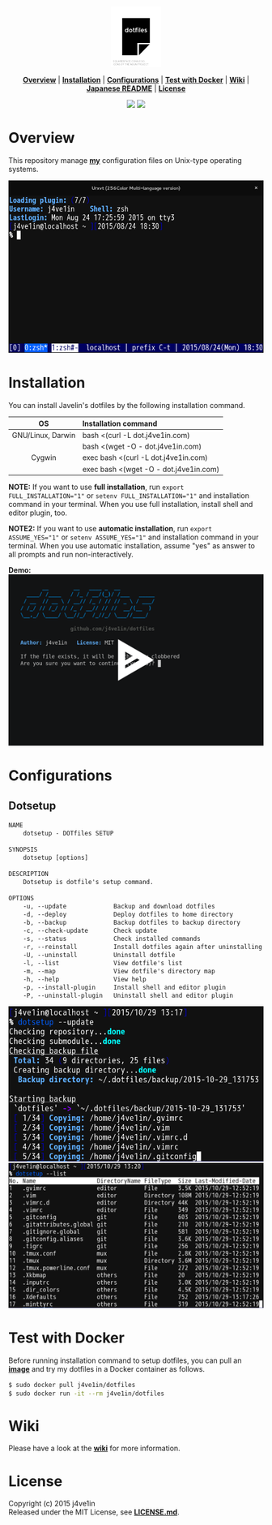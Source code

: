 <p align="center">
<img width=20% src="https://raw.githubusercontent.com/j4ve1in/dotfiles/master/img/dotfiles.png">
</p>

<p align="center">
<b><a href="#overview">Overview</a></b>
|
<b><a href="#installation">Installation</a></b>
|
<b><a href="#configurations">Configurations</a></b>
|
<b><a href="#test-with-docker">Test with Docker</a></b>
|
<b><a href="#wiki">Wiki</a></b>
|
<b><a href="//github.com/j4ve1in/dotfiles/blob/master/README.ja.md">Japanese README</a></b>
|
<b><a href="#license">License</a></b>
</p>

<p align="center">
<a href="//github.com/j4ve1in/dotfiles/blob/master/LICENSE.md"><img src="https://img.shields.io/github/license/mashape/apistatus.svg?style=flat-square"></a>
<a href="//github.com/j4ve1in/dotfiles/wiki#my-environment"><img src="https://img.shields.io/badge/platform-GNU%2FLinux%20|%20Darwin%20|%20Cygwin-lightgrey.svg?style=flat-square"></a>
</p>


# Overview
This repository manage **[my]** configuration files on Unix-type operating systems.

![Screenshot]

# Installation
You can install Javelin's dotfiles by the following installation command.

| OS                | Installation command                   |
|:-----------------:|:---------------------------------------|
| GNU/Linux, Darwin | bash <(curl -L dot.j4ve1in.com)        |
|                   | bash <(wget -O - dot.j4ve1in.com)      |
| Cygwin            | exec bash <(curl -L dot.j4ve1in.com)   |
|                   | exec bash <(wget -O - dot.j4ve1in.com) |

**NOTE:** If you want to use **full installation**, run `export FULL_INSTALLATION="1"` or `setenv FULL_INSTALLATION="1"` and installation command in your terminal. When you use full installation, install shell and editor plugin, too.

**NOTE2:** If you want to use **automatic installation**, run `export ASSUME_YES="1"` or `setenv ASSUME_YES="1"` and installation command in your terminal. When you use automatic installation, assume "yes" as answer to all prompts and run non-interactively.

**Demo:**
[![](/img/demo.png)][asciinema]

# Configurations
## Dotsetup

    NAME
        dotsetup - DOTfiles SETUP

    SYNOPSIS
        dotsetup [options]

    DESCRIPTION
        Dotsetup is dotfile's setup command.

    OPTIONS
        -u, --update             Backup and download dotfiles
        -d, --deploy             Deploy dotfiles to home directory
        -b, --backup             Backup dotfiles to backup directory
        -c, --check-update       Check update
        -s, --status             Check installed commands
        -r, --reinstall          Install dotfiles again after uninstalling
        -U, --uninstall          Uninstall dotfile
        -l, --list               View dotfile's list
        -m, --map                View dotfile's directory map
        -h, --help               View help
        -p, --install-plugin     Install shell and editor plugin
        -P, --uninstall-plugin   Uninstall shell and editor plugin

![dotsetup1]
![dotsetup2]

# Test with Docker
Before running installation command to setup dotfiles, you can pull an **[image]** and try my dotfiles in a Docker container as follows.
```bash
$ sudo docker pull j4ve1in/dotfiles
$ sudo docker run -it --rm j4ve1in/dotfiles
```

# Wiki
Please have a look at the **[wiki]** for more information.

# License
Copyright (c) 2015 j4ve1in  
Released under the MIT License, see **[LICENSE.md]**.

[my]: //github.com/j4ve1in
[Screenshot]: /img/screenshot.png
[asciinema]: //asciinema.org/a/3pumub4jgh5rl6hfkj06nnbd5
[dotsetup1]: /img/dotsetup1.png
[dotsetup2]: /img/dotsetup2.png
[image]: //hub.docker.com/r/j4ve1in/dotfiles
[wiki]: //github.com/j4ve1in/dotfiles/wiki
[LICENSE.md]: //github.com/j4ve1in/dotfiles/blob/master/LICENSE.md
